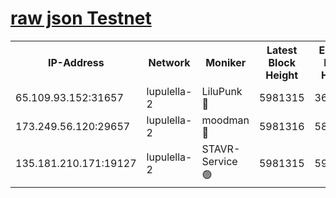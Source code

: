 [raw json Testnet](https://rpc-check.jaclalt.stavr.tech/jaclalt/rpc-jaclalt-result.json)
=

<table><tr><th>IP-Address</th><th>Network</th><th>Moniker</th><th>Latest Block Height</th><th>Earliest Block Height</th><th>Catching Up</th><th>Tx Index</th><th>Voting Power</th><th>Scan Time</th></tr><tr><td>65.109.93.152:31657</td><td>lupulella-2</td><td>LiluPunk 🔴</td><td>5981315</td><td>3688866</td><td>False</td><td>on</td><td>685133</td><td>2023-12-31T16:24:37.715948733UTC</td></tr><tr><td>173.249.56.120:29657</td><td>lupulella-2</td><td>moodman 🔴</td><td>5981316</td><td>5881316</td><td>False</td><td>off</td><td>769094</td><td>2023-12-31T16:24:44.246197202UTC</td></tr><tr><td>135.181.210.171:19127</td><td>lupulella-2</td><td>STAVR-Service 🟢</td><td>5981315</td><td>5980701</td><td>False</td><td>on</td><td>0</td><td>2023-12-31T16:24:37.268842051UTC</td></tr></table>
